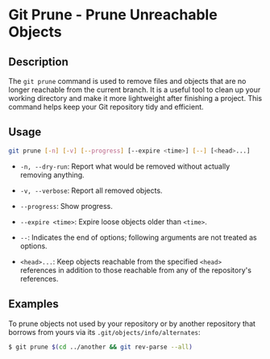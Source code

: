 # Git Prune - Prune Unreachable Objects

## Description

The `git prune` command is used to remove files and objects that are no longer reachable from the current branch. It is a useful tool to clean up your working directory and make it more lightweight after finishing a project. This command helps keep your Git repository tidy and efficient.


## Usage

```bash
git prune [-n] [-v] [--progress] [--expire <time>] [--] [<head>...]
```

- `-n, --dry-run`: Report what would be removed without actually removing anything.
- `-v, --verbose`: Report all removed objects.
- `--progress`: Show progress.
- `--expire <time>`: Expire loose objects older than `<time>`.
- `--`: Indicates the end of options; following arguments are not treated as options.

- `<head>...`: Keep objects reachable from the specified `<head> ` references in addition to those reachable from any of the repository's references.

## Examples

To prune objects not used by your repository or by another repository that borrows from yours via its `.git/objects/info/alternates`:

```bash
$ git prune $(cd ../another && git rev-parse --all)
```